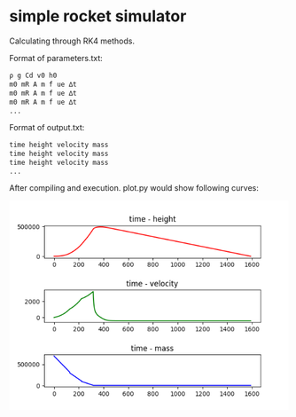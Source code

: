 # simple rocket simulator

Calculating through RK4 methods.

Format of parameters.txt:

```
ρ g Cd v0 h0
m0 mR A m ̇f ue ∆t
m0 mR A m ̇f ue ∆t
m0 mR A m ̇f ue ∆t
...
```

Format of output.txt:
```
time height velocity mass
time height velocity mass
time height velocity mass
...
```

After compiling and execution. plot.py would show following curves:

![](figure.png)